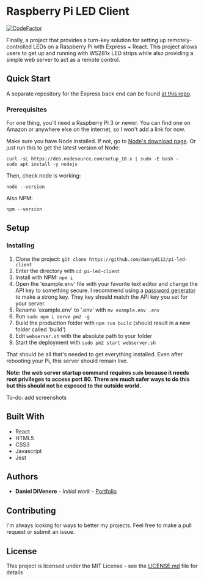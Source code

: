 
# Raspberry Pi LED Client

[![CodeFactor](https://www.codefactor.io/repository/github/dannydi12/pi-led-client/badge)](https://www.codefactor.io/repository/github/dannydi12/pi-led-client)

Finally, a project that provides a turn-key solution for setting up remotely-controlled LEDs on a Raspberry Pi with Express + React. This project allows users to get up and running with WS281x LED strips while also providing a simple web server to act as a remote control.

## Quick Start

A separate repository for the Express back end can be found [at this repo](https://github.com/dannydi12/pi-led-server).

### Prerequisites

For one thing, you'll need a Raspberry Pi 3 or newer. You can find one on Amazon or anywhere else on the internet, so I won't add a link for now.

Make sure you have Node installed. If not, go to [Node's download page]([https://nodejs.org/en/](https://nodejs.org/en/)). 
Or just run this to get the latest version of Node:
```
curl -sL https://deb.nodesource.com/setup_10.x | sudo -E bash -
sudo apt install -y nodejs
```
Then, check node is working:
```
node --version
```
Also NPM:
```
npm --version
```

## Setup

### Installing

1. Clone the project: `git clone https://github.com/dannydi12/pi-led-client`
2. Enter the directory with `cd pi-led-client` 
3. Install with NPM: `npm i`
4. Open the 'example.env' file with your favorite text editor and change the API key to something secure. I recommend using a [password generator]([https://passwordsgenerator.net/](https://passwordsgenerator.net/)) to make a strong key. They key should match the API key you set for your server.
5. Rename 'example.env' to '.env' with `mv example.env .env`
6. Run `sudo npm i serve pm2 -g`
7. Build the production folder with `npm run build` (should result in a new folder called 'build')
8. Edit `webserver.sh` with the absolute path to your folder
10. Start the deployment with `sudo pm2 start webserver.sh`

That should be all that's needed to get everything installed. Even after rebooting your Pi, this server should remain live.

**Note: the web server startup command requires `sudo` because it needs root privileges to access port 80.  There are much safer ways to do this but this should not be exposed to the outside world.**

To-do: add screenshots

## Built With

* React
* HTML5
* CSS3
* Javascript
* Jest

## Authors

* **Daniel DiVenere** - *Initial work* - [Portfolio](https://imdan.io)

## Contributing

I'm always looking for ways to better my projects. Feel free to make a pull request or submit an issue.

## License

This project is licensed under the MIT License - see the [LICENSE.md](LICENSE.md) file for details
